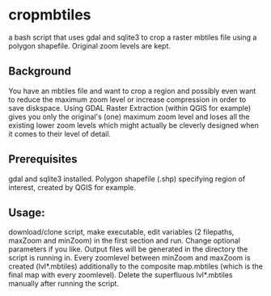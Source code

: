 # cropmbtiles
a bash script that uses gdal and sqlite3 to crop a raster mbtiles file using a polygon shapefile. Original zoom levels are kept.

## Background
You have an mbtiles file and want to crop a region and possibly even want to reduce the maximum zoom level or increase compression in order to save diskspace. Using GDAL Raster Extraction (within QGIS for example) gives you only the original's (one) maximum zoom level and loses all the existing lower zoom levels which might actually be cleverly designed when it comes to their level of detail. 

## Prerequisites
gdal and sqlite3 installed. Polygon shapefile (.shp) specifying region of interest, created by QGIS for example.

## Usage:
download/clone script, make executable, edit variables (2 filepaths, maxZoom and minZoom) in the first section and run. Change optional parameters if you like. Output files will be generated in the directory the script is running in. Every zoomlevel between minZoom and maxZoom is created (lvl*.mbtiles) additionally to the composite map.mbtiles (which is the final map with every zoomlevel). Delete the superfluous lvl*.mbtiles manually after running the script.

